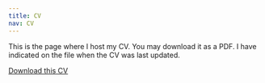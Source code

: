 ```yaml
---
title: CV
nav: CV
---
```


This is the page where I host my CV. You may download it as a PDF. I have indicated on the file when the CV was last updated.

[Download this CV](https://github.com/racenteno/racenteno.github.io/blob/e598a250bbb1a8b409956243ecbcb3ac2541daea/static/centeno_cv.pdf)

